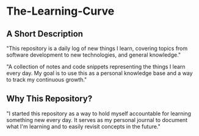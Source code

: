 # The-Learning-Curve

## A Short Description

"This repository is a daily log of new things I learn, covering topics from software development to new technologies, and general knowledge."

"A collection of notes and code snippets representing the things I learn every day. My goal is to use this as a personal knowledge base and a way to track my continuous growth."

## Why This Repository?

"I started this repository as a way to hold myself accountable for learning something new every day. It serves as my personal journal to document what I'm learning and to easily revisit concepts in the future."
